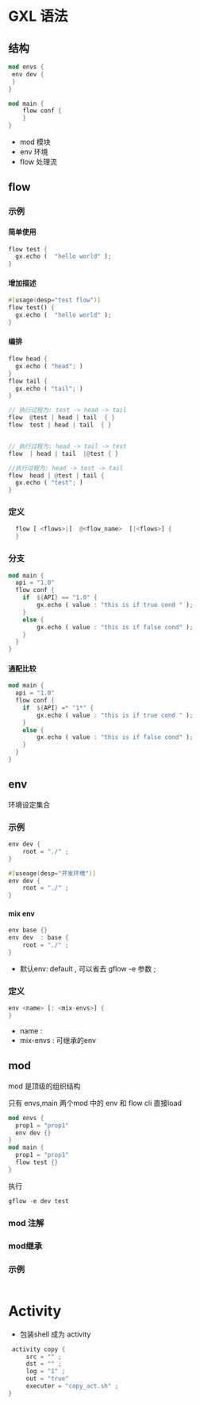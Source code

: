 
# GXL   语法

##  结构 

```rust
mod envs {
 env dev {
 }
}

mod main {
    flow conf {
    }
}
```
* mod   模块
* env   环境
* flow  处理流

## flow  

### 示例

#### 简单使用

```rust
flow test {
  gx.echo (  "hello world" );
}
```

#### 增加描述

```rust
#[usage(desp="test flow")]
flow test() {
  gx.echo (  "hello world" );
}
```

#### 编排

```rust
flow head {
  gx.echo ( "head"; )
}
flow tail {
  gx.echo ( "tail"; )
}

// 执行过程为: test -> head -> tail
flow  @test | head | tail  { }
flow  test | head | tail  { }


// 执行过程为: head -> tail -> test
flow  | head | tail  |@test { }

//执行过程为: head -> test -> tail
flow  head | @test | tail {
  gx.echo ( "test"; )
}
```

### 定义

```rust 
  flow [ <flows>|]  @<flow_name>  [|<flows>] {
  }
```

### 分支

```rust
mod main {
  api = "1.0"
  flow conf {
    if  ${API} == "1.0" {
        gx.echo ( value : "this is if true cond " );
    }
    else {
        gx.echo ( value : "this is if false cond" );
    }
  }
}
```
####  通配比较
```rust
mod main {
  api = "1.0"
  flow conf {
    if  ${API} =* "1*" {
        gx.echo ( value : "this is if true cond " );
    }
    else {
        gx.echo ( value : "this is if false cond" );
    }
  }
}
```

## env

环境设定集合

### 示例

```rust
env dev {
    root = "./" ;
}
```


```rust
#[useage(desp="开发环境")]
env dev {
    root = "./" ;
}
```

####   mix env

```rust
env base {}
env dev  : base {
    root = "./" ;
}
```

* 默认env: default  , 可以省去 gflow -e 参数 ;

### 定义

```rust
env <name> [: <mix-envs>] {
}
```

* name  :  
* mix-envs : 可继承的env

## mod 

mod 是顶级的组织结构

只有 envs,main 两个mod 中的 env 和 flow  cli 直接load

```rust
mod envs {
  prop1 = "prop1"
  env dev {}
}
mod main {
  prop1 = "prop1"
  flow test {}
}
```

执行

```rust
gflow -e dev test 
```

### mod 注解

### mod继承


###  示例
```rust
```

# Activity

* 包装shell  成为 activity 

```rust
 activity copy {
     src = "" ;
     dst = "" ;
     log = "1" ;
     out = "true"
     executer = "copy_act.sh" ;
}
```


